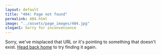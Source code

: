 ```yaml
---
layout: default
title: "404: Page not found"
permalink: 404.html
image: "../assets/page_images/404.jpg"
slogan1: Sorry for inconvenience
---
```


Sorry, we've misplaced that URL or it's pointing to something that doesn't exist. <a href="{{ site.baseurl }}/">Head back home</a> to try finding it again.